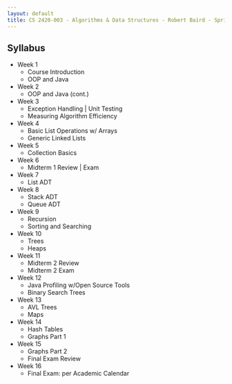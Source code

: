 ```yaml
---
layout: default
title: CS 2420-003 - Algorithms & Data Structures - Robert Baird - Spring 2013
---
```


## Syllabus

* Week 1
  * Course Introduction
  * OOP and Java
* Week 2
  * OOP and Java (cont.)
* Week 3
  * Exception Handling | Unit Testing
  * Measuring Algorithm Efficiency
* Week 4
  * Basic List Operations w/ Arrays
  * Generic Linked Lists
* Week 5
  * Collection Basics
* Week 6
  * Midterm 1 Review | Exam
* Week 7
  * List ADT
* Week 8
  * Stack ADT
  * Queue ADT
* Week 9
  * Recursion
  * Sorting and Searching
* Week 10
  * Trees
  * Heaps
* Week 11
  * Midterm 2 Review
  * Midterm 2 Exam
* Week 12
  * Java Profiling w/Open Source Tools
  * Binary Search Trees
* Week 13
  * AVL Trees
  * Maps
* Week 14
  * Hash Tables
  * Graphs Part 1
* Week 15
  * Graphs Part 2
  * Final Exam Review 
* Week 16
  * Final Exam: per Academic Calendar
